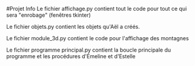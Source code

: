 #Projet Info
Le fichier affichage.py contient tout le code pour tout ce qui sera "enrobage" (fenêtres tkinter)

Le fichier objets.py contient les objets qu'Aël a créés.

Le fichier module_3d.py contient le code pour l'affichage des montagnes

Le fichier programme principal.py contient la boucle principale du programme et les procédures d'Émeline et d'Estelle


